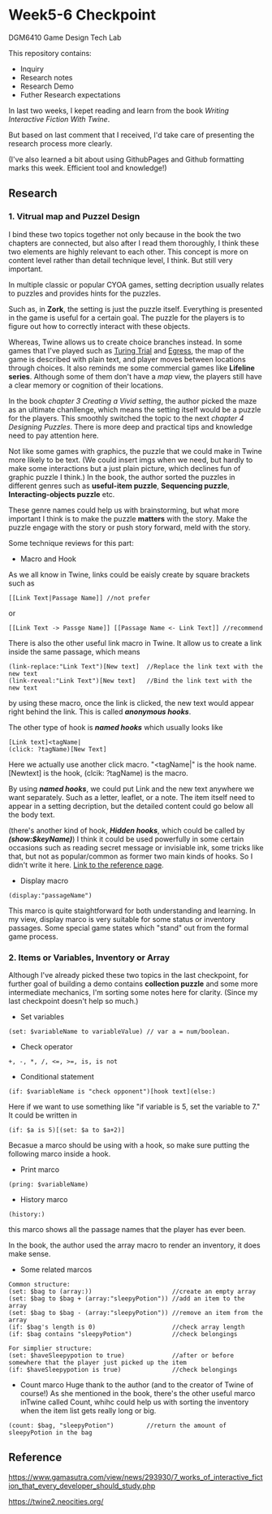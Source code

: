 # Week5-6 Checkpoint

DGM6410 Game Design Tech Lab

This repository contains:


-  Inquiry
-  Research notes
-  Research Demo
-  Futher Research expectations

In last two weeks, I kepet reading and learn from the book *Writing Interactive Fiction With Twine*. 

But based on last comment that I received, I'd take care of presenting the research process more clearly.

(I've also learned a bit about using GithubPages and Github formatting marks this week. Efficient tool and knowledge!)

## Research

### 1. Vitrual map and Puzzel Design 
I bind these two topics together not only because in the book the two chapters are connected, but also after I read them thoroughly, I think these two elements are highly relevant to each other. This concept is more on content level rather than detail technique level, I think. But still very important.

In multiple classic or popular CYOA games, setting decription usually relates to puzzles and provides hints for the puzzles.

Such as, in **Zork**, the setting is just the puzzle itself. Everything is presented in the game is useful for a certain goal. The puzzle for the players is to figure out how to correctly interact with these objects.

Whereas, Twine allows us to create choice branches instead. In some games that I've played such as [
Turing Trial](https://rtgrl.itch.io/turing-trial) and [Egress](https://thealeks.itch.io/egress), the map of the game is described with plain text, and player moves between locations through choices. It also reminds me some commercial games like **Lifeline series**. Although some of them don't have a *map* view, the players still have a clear memory or cognition of their locations.

In the book *chapter 3 Creating a Vivid setting*, the author picked the maze as an ultimate chanllenge, which means the setting itself would be a puzzle for the players. This smoothly switched the topic to the next *chapter 4 Designing Puzzles*. There is more deep and practical tips and knowledge need to pay attention here.

Not like some games with graphics, the puzzle that we could make in Twine more likely to be text. (We could insert imgs when we need, but hardly to make some interactions but a just plain picture, which declines fun of graphic puzzle I think.) In the book, the author sorted the puzzles in different genres such as **useful-item puzzle**, **Sequencing puzzle**, **Interacting-objects puzzle** etc.

These genre names could help us with brainstorming, but what more important I think is to make the puzzle **matters** with the story. Make the puzzle engage with the story or push story forward, meld with the story.

Some technique reviews for this part:

- Macro and Hook

As we all know in Twine, links could be eaisly create by square brackets such as
```
[[Link Text|Passage Name]] //not prefer
```
or
```
[[Link Text -> Passge Name]] [[Passage Name <- Link Text]] //recommend 
```
There is also the other useful link macro in Twine. It allow us to create a link inside the same passage, which means
```
(link-replace:"Link Text")[New text]  //Replace the link text with the new text
(link-reveal:"Link Text")[New text]   //Bind the link text with the new text
```
by using these macro, once the link is clicked, the new text would appear right behind the link. This is called **_anonymous hooks_**.

The other type of hook is **_named hooks_** which usually looks like
```
[Link text]<tagName|
(click: ?tagName)[New Text]
```
Here we actually use another click macro. "<tagName|" is the hook name. [Newtext] is the hook, (clcik: ?tagName) is the macro.

By using **_named hooks_**, we could put Link and the new text anywhere we want separately. Such as a letter, leaflet, or a note. The item itself need to appear in a setting decription, but the detailed content could go below all the body text.

(there's another kind of hook, **_Hidden hooks_**, which could be called by **_(show:$keyName)_**) I think it could be used powerfully in some certain occasions such as reading secret message or invisiable ink, some tricks like that, but not as popular/common as former two main kinds of hooks. So I didn't write it here. [Link to the reference page](https://twine2.neocities.org/#markup_hidden-hook).

- Display macro

```
(display:"passageName")
```
This marco is quite staightforward for both understanding and learning. In my view, display marco is very suitable for some status or inventory passages. Some special game states which "stand" out from the formal game process.

### 2. Items or Variables, Inventory or Array

Although I've already picked these two topics in the last checkpoint, for further goal of building a demo contains **collection puzzle** and some more intermediate mechanics, I'm sorting some notes here for clarity. (Since my last checkpoint doesn't help so much.)

- Set variables
```
(set: $variableName to variableValue) // var a = num/boolean.
```
- Check operator
```
+, -, *, /, <=, >=, is, is not
```
- Conditional statement
```
(if: $variableName is "check opponent")[hook text](else:)
```
Here if we want to use something like "if variable is 5, set the variable to 7." It could be written in
```
(if: $a is 5)[(set: $a to $a+2)]
```
Becasue a marco should be using with a hook, so make sure putting the following marco inside a hook.
- Print marco
```
(pring: $variableName)
```
- History marco
```
(history:)
```
this marco shows all the passage names that the player has ever been.

In the book, the author used the array macro to render an inventory, it does make sense.
- Some related marcos
```
Common structure:
(set: $bag to (array:))                      //create an empty array
(set: $bag to $bag + (array:"sleepyPotion")) //add an item to the array
(set: $bag to $bag - (array:"sleepyPotion")) //remove an item from the array
(if: $bag's length is 0)                     //check array length
(if: $bag contains "sleepyPotion")           //check belongings

For simplier structure:
(set: $haveSleepypotion to true)             //after or before somewhere that the player just picked up the item
(if: $haveSleepypotion is true)              //check belongings
```
- Count marco
Huge thank to the author (and to the creator of Twine of course!) As she mentioned in the book, there's the other useful marco inTwine called Count, whihc could help us with sorting the inventory when the item list gets really long or big.
```
(count: $bag, "sleepyPotion")         //return the amount of sleepyPotion in the bag
```

## Reference
https://www.gamasutra.com/view/news/293930/7_works_of_interactive_fiction_that_every_developer_should_study.php

https://twine2.neocities.org/
